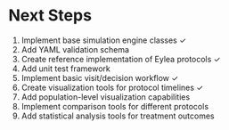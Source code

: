 # Next Steps

1. Implement base simulation engine classes ✓
2. Add YAML validation schema
3. Create reference implementation of Eylea protocols ✓
4. Add unit test framework
5. Implement basic visit/decision workflow ✓
6. Create visualization tools for protocol timelines ✓
7. Add population-level visualization capabilities
8. Implement comparison tools for different protocols
9. Add statistical analysis tools for treatment outcomes
